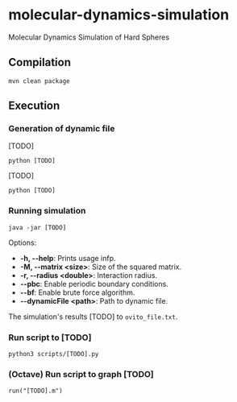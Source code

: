 # molecular-dynamics-simulation
Molecular Dynamics Simulation of Hard Spheres

## Compilation

```
mvn clean package
```

## Execution
### Generation of dynamic file
[TODO]
```
python [TODO]
```

[TODO]
```
python [TODO]
```

### Running simulation

```
java -jar [TODO]
```

Options:

* **-h, --help**: Prints usage infp.
* **-M, --matrix &lt;size>**: Size of the squared matrix.
* **-r, --radius &lt;double>**: Interaction radius.
* **--pbc**: Enable periodic boundary conditions.
* **--bf**: Enable brute force algorithm.
* **--dynamicFile &lt;path>**: Path to dynamic file.

The simulation's results [TODO] to `ovito_file.txt`.

### Run script to [TODO]

```
python3 scripts/[TODO].py
```

### (Octave) Run script to graph [TODO]

```
run("[TODO].m")
```

